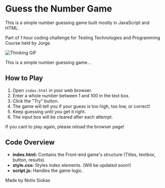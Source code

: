 # Guess the Number Game

This is a simple number guessing game built mostly in JavaScript and HTML.

Part of 1 hour coding challenge for Testing Technologies and Programming Course held by Jorge.

![Thinking GIF](https://media.giphy.com/media/v1.Y2lkPTc5MGI3NjExNWM1YThjYWNuenJhejJ4MWF3aDljdXJqM3NrNWhtZ3JiNzQzdWJkOCZlcD12MV9pbnRlcm5hbF9naWZfYnlfaWQmY3Q9Zw/HhjgMmTOQ5VK53J3V7/giphy.gif)


This is a simple number guessing game... 

## How to Play

1. Open `index.html` in your web browser.
2. Enter a whole number between 1 and 100 in the text box.
3. Click the "Try" button.
4. The game will tell you if your guess is too high, too low, or correct!
5. Keep guessing until you get it right.
6. The input box will be cleared after each attempt.

If you cant to play again, please reload the browser page!

## Code Overview

* **index.html:** Contains the Front-end game's structure (Titles, textbox, button, results).
* **style.css:** Styles index elements. (Will be updated soon!)
* **script.js:** Handles the game logic.

Made by Notis Siokas 